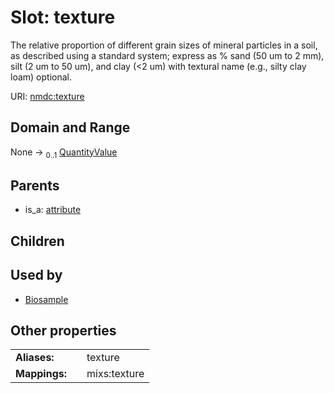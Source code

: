 
# Slot: texture


The relative proportion of different grain sizes of mineral particles in a soil, as described using a standard system; express as % sand (50 um to 2 mm), silt (2 um to 50 um), and clay (<2 um) with textural name (e.g., silty clay loam) optional.

URI: [nmdc:texture](https://microbiomedata/meta/texture)


## Domain and Range

None &#8594;  <sub>0..1</sub> [QuantityValue](QuantityValue.md)

## Parents

 *  is_a: [attribute](attribute.md)

## Children


## Used by

 * [Biosample](Biosample.md)

## Other properties

|  |  |  |
| --- | --- | --- |
| **Aliases:** | | texture |
| **Mappings:** | | mixs:texture |

